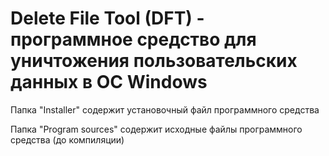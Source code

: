 # Delete File Tool (DFT) - программное средство для уничтожения пользовательских данных в ОС Windows
Папка "Installer" содержит установочный файл программного средства

Папка "Program sources" содержит исходные файлы программного средства (до компиляции)
